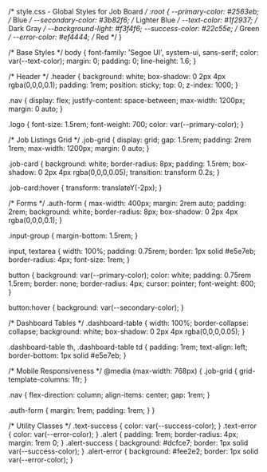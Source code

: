 /* style.css - Global Styles for Job Board */
:root {
  --primary-color: #2563eb;   /* Blue */
  --secondary-color: #3b82f6; /* Lighter Blue */
  --text-color: #1f2937;      /* Dark Gray */
  --background-light: #f3f4f6;
  --success-color: #22c55e;   /* Green */
  --error-color: #ef4444;     /* Red */
}

/* Base Styles */
body {
  font-family: 'Segoe UI', system-ui, sans-serif;
  color: var(--text-color);
  margin: 0;
  padding: 0;
  line-height: 1.6;
}

/* Header */
.header {
  background: white;
  box-shadow: 0 2px 4px rgba(0,0,0,0.1);
  padding: 1rem;
  position: sticky;
  top: 0;
  z-index: 1000;
}

.nav {
  display: flex;
  justify-content: space-between;
  max-width: 1200px;
  margin: 0 auto;
}

.logo {
  font-size: 1.5rem;
  font-weight: 700;
  color: var(--primary-color);
}

/* Job Listings Grid */
.job-grid {
  display: grid;
  gap: 1.5rem;
  padding: 2rem 1rem;
  max-width: 1200px;
  margin: 0 auto;
}

.job-card {
  background: white;
  border-radius: 8px;
  padding: 1.5rem;
  box-shadow: 0 2px 4px rgba(0,0,0,0.05);
  transition: transform 0.2s;
}

.job-card:hover {
  transform: translateY(-2px);
}

/* Forms */
.auth-form {
  max-width: 400px;
  margin: 2rem auto;
  padding: 2rem;
  background: white;
  border-radius: 8px;
  box-shadow: 0 2px 4px rgba(0,0,0,0.1);
}

.input-group {
  margin-bottom: 1.5rem;
}

input, textarea {
  width: 100%;
  padding: 0.75rem;
  border: 1px solid #e5e7eb;
  border-radius: 4px;
  font-size: 1rem;
}

button {
  background: var(--primary-color);
  color: white;
  padding: 0.75rem 1.5rem;
  border: none;
  border-radius: 4px;
  cursor: pointer;
  font-weight: 600;
}

button:hover {
  background: var(--secondary-color);
}

/* Dashboard Tables */
.dashboard-table {
  width: 100%;
  border-collapse: collapse;
  background: white;
  box-shadow: 0 2px 4px rgba(0,0,0,0.05);
}

.dashboard-table th,
.dashboard-table td {
  padding: 1rem;
  text-align: left;
  border-bottom: 1px solid #e5e7eb;
}

/* Mobile Responsiveness */
@media (max-width: 768px) {
  .job-grid {
    grid-template-columns: 1fr;
  }

  .nav {
    flex-direction: column;
    align-items: center;
    gap: 1rem;
  }

  .auth-form {
    margin: 1rem;
    padding: 1rem;
  }
}

/* Utility Classes */
.text-success { color: var(--success-color); }
.text-error { color: var(--error-color); }
.alert {
  padding: 1rem;
  border-radius: 4px;
  margin: 1rem 0;
}
.alert-success {
  background: #dcfce7;
  border: 1px solid var(--success-color);
}
.alert-error {
  background: #fee2e2;
  border: 1px solid var(--error-color);
}
